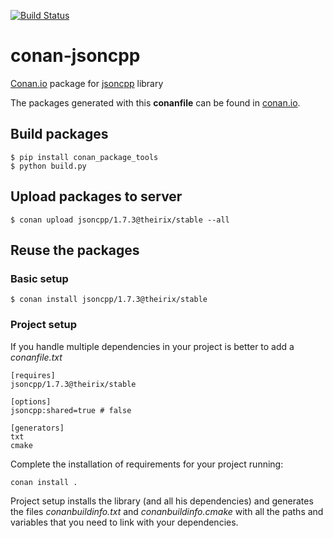 [![Build Status](https://travis-ci.org/theirix/conan-jsoncpp.svg)](https://travis-ci.org/theirix/conan-jsoncpp)

# conan-jsoncpp

[Conan.io](https://conan.io) package for [jsoncpp](https://github.com/jsoncpp/jsoncpp) library

The packages generated with this **conanfile** can be found in [conan.io](https://conan.io/source/jsoncpp/1.7.3/theirix/stable).

## Build packages

    $ pip install conan_package_tools
    $ python build.py
    
## Upload packages to server

    $ conan upload jsoncpp/1.7.3@theirix/stable --all
    
## Reuse the packages

### Basic setup

    $ conan install jsoncpp/1.7.3@theirix/stable
    
### Project setup

If you handle multiple dependencies in your project is better to add a *conanfile.txt*
    
    [requires]
    jsoncpp/1.7.3@theirix/stable

    [options]
    jsoncpp:shared=true # false
    
    [generators]
    txt
    cmake

Complete the installation of requirements for your project running:</small></span>

    conan install . 

Project setup installs the library (and all his dependencies) and generates the files *conanbuildinfo.txt* and *conanbuildinfo.cmake* with all the paths and variables that you need to link with your dependencies.
